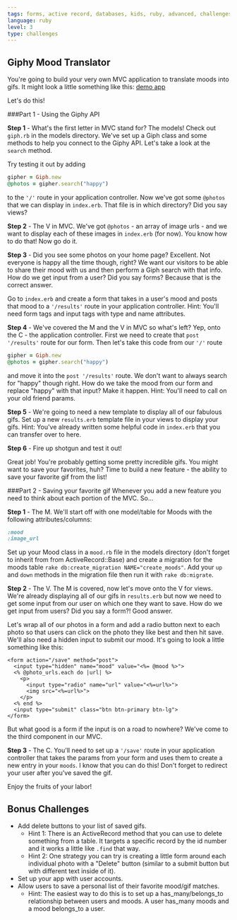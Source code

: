 ```yaml
---
tags: forms, active record, databases, kids, ruby, advanced, challenges
language: ruby
level: 3
type: challenges
---
```


## Giphy Mood Translator

You're going to build your very own MVC application to translate moods into gifs. It might look a little something like this: [demo app](https://giphy-moods.herokuapp.com/)

Let's do this!

###Part 1 - Using the Giphy API

**Step 1** - What's the first letter in MVC stand for? The models! Check out `giph.rb` in the models directory. We've set up a Giph class and some methods to help you connect to the Giphy API. Let's take a look at the `search` method.

Try testing it out by adding
```ruby
gipher = Giph.new
@photos = gipher.search("happy")
```

to the `'/'` route in your application controller. Now we've got some `@photos` that we can display in `index.erb`. That file is in which directory? Did you say views?

**Step 2** - The V in MVC. We've got `@photos` - an array of image urls - and we want to display each of these images in `index.erb` (for now). You know how to do that! Now go do it.

**Step 3** - Did you see some photos on your home page? Excellent. Not everyone is happy all the time though, right? We want our visitors to be able to share their mood with us and then perform a Giph search with that info. How do we get input from a user? Did you say forms? Because that is the correct answer.

Go to `index.erb` and create a form that takes in a user's mood and posts that mood to a `'/results'` route in your application controller. Hint: You'll need form tags and input tags with type and name attributes.

**Step 4** - We've covered the M and the V in MVC so what's left? Yep, onto the C - the application controller. First we need to create that `post '/results'` route for our form. Then let's take this code from our `'/'` route
```ruby
gipher = Giph.new
@photos = gipher.search("happy")
```
and move it into the `post '/results'` route. We don't want to always search for "happy" though right. How do we take the mood from our form and replace "happy" with that input? Make it happen. Hint: You'll need to call on your old friend params.

**Step 5** - We're going to need a new template to display all of our fabulous gifs. Set up a new `results.erb` template file in your views to display your gifs. Hint: You've already written some helpful code in `index.erb` that you can transfer over to here.

**Step 6** - Fire up shotgun and test it out!

Great job! You're probably getting some pretty incredible gifs. You might want to save your favorites, huh? Time to build a new feature - the ability to save your favorite gif from the list!

###Part 2 - Saving your favorite gif
Whenever you add a new feature you need to think about each portion of the MVC. So...

**Step 1** - The M. We'll start off with one model/table for Moods with the following attributes/columns:

```ruby
:mood
:image_url
```

Set up your Mood class in a `mood.rb` file in the models directory (don't forget to inherit from from ActiveRecord::Base) and create a migration for the moods table `rake db:create_migration NAME="create_moods"`. Add your `up` and `down` methods in the migration file then run it with `rake db:migrate`.

**Step 2** - The V. The M is covered, now let's move onto the V for views. We're already displaying all of our gifs in `results.erb` but now we need to get some input from our user on which one they want to save. How do we get input from users? Did you say a form?! Good answer.

Let's wrap all of our photos in a form and add a radio button next to each photo so that users can click on the photo they like best and then hit save. We'll also need a hidden input to submit our mood. It's going to look a little something like this:

```erb
<form action="/save" method="post">
  <input type="hidden" name="mood" value="<%= @mood %>">
  <% @photo_urls.each do |url| %>
    <p>
      <input type="radio" name="url" value="<%=url%>">
      <img src="<%=url%>">
    </p>
  <% end %>
  <input type="submit" class="btn btn-primary btn-lg">
</form>
```

But what good is a form if the input is on a road to nowhere? We've come to the third component in our MVC.

**Step 3** - The C. You'll need to set up a `'/save'` route in your application controller that takes the params from your form and uses them to create a new entry in your `moods`. I know that you can do this! Don't forget to redirect your user after you've saved the gif.

Enjoy the fruits of your labor!

## Bonus Challenges
+ Add delete buttons to your list of saved gifs.
  * Hint 1: There is an ActiveRecord method that you can use to delete something from a table. It targets a specific record by the id number and it works a little like `.find` that way.
  * Hint 2: One strategy you can try is creating a little form around each individual photo with a "Delete" button (similar to a submit button but with different text inside of it).
+ Set up your app with user accounts.
+ Allow users to save a personal list of their favorite mood/gif matches.
  * Hint: The easiest way to do this is to set up a has_many/belongs_to relationship between users and moods. A user has_many moods and a mood belongs_to a user.

